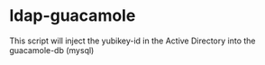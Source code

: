 # ldap-guacamole
This script will inject the yubikey-id in the Active Directory into the guacamole-db (mysql)
